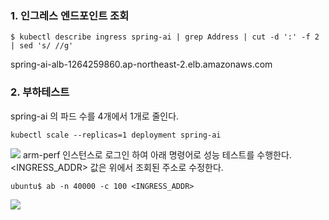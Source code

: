
### 1. 인그레스 엔드포인트 조회 ###
```
$ kubectl describe ingress spring-ai | grep Address | cut -d ':' -f 2 | sed 's/ //g'
```
spring-ai-alb-1264259860.ap-northeast-2.elb.amazonaws.com


### 2. 부하테스트 ###

spring-ai 의 파드 수를 4개에서 1개로 줄인다.
```
kubectl scale --replicas=1 deployment spring-ai
```

![](https://github.com/gnosia93/eks-grv-mig/blob/main/tutorial/images/ec2-3.png)
arm-perf 인스턴스로 로그인 하여 아래 명령어로 성능 테스트를 수행한다. <INGRESS_ADDR> 값은 위에서 조회된 주소로 수정한다.  
```
ubuntu$ ab -n 40000 -c 100 <INGRESS_ADDR>
```

![](https://github.com/gnosia93/eks-grv-mig/blob/main/tutorial/images/ab-1.png)


